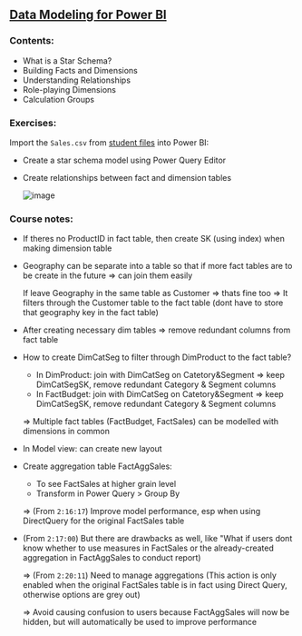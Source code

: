 ## [Data Modeling for Power BI](https://www.youtube.com/watch?v=MrLnibFTtbA)

### Contents:
- What is a Star Schema?
- Building Facts and Dimensions
- Understanding Relationships
- Role-playing Dimensions
- Calculation Groups

### Exercises:
Import the `Sales.csv` from [student files](https://prag.works/202208-LWTN-Files) into Power BI:
- Create a star schema model using Power Query Editor
- Create relationships between fact and dimension tables

    ![image](https://github.com/mk-duong/learning-materials/assets/151535478/efa2f08b-4a98-429d-89f0-acd9f9c3bcf9)

### Course notes:
- If theres no ProductID in fact table, then create SK (using index) when making dimension table

- Geography can be separate into a table so that if more fact tables are to be create in the future => can join them easily

    If leave Geography in the same table as Customer => thats fine too => It filters through the Customer table to the fact table (dont have to store that geography key in the fact table)

- After creating necessary dim tables => remove redundant columns from fact table

- How to create DimCatSeg to filter through DimProduct to the fact table?
  + In DimProduct: join with DimCatSeg on Catetory&Segment => keep DimCatSegSK, remove redundant Category & Segment columns
  + In FactBudget: join with DimCatSeg on Catetory&Segment => keep DimCatSegSK, remove redundant Category & Segment columns
  
  => Multiple fact tables (FactBudget, FactSales) can be modelled with dimensions in common

- In Model view: can create new layout

- Create aggregation table FactAggSales: 
    + To see FactSales at higher grain level
    + Transform in Power Query > Group By

    => (From `2:16:17`) Improve model performance, esp when using DirectQuery for the original FactSales table

- (From `2:17:00`) But there are drawbacks as well, like "What if users dont know whether to use measures in FactSales or the already-created aggregation in FactAggSales to conduct report)

    => (From `2:20:11`) Need to manage aggregations (This action is only enabled when the original FactSales table is in fact using Direct Query, otherwise options are grey out)

    => Avoid causing confusion to users because FactAggSales will now be hidden, but will automatically be used to improve performance